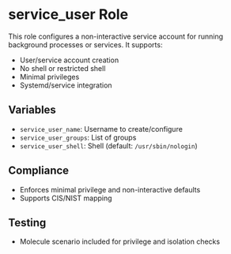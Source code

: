 # service_user Role

This role configures a non-interactive service account for running background processes or services. It supports:
- User/service account creation
- No shell or restricted shell
- Minimal privileges
- Systemd/service integration

## Variables
- `service_user_name`: Username to create/configure
- `service_user_groups`: List of groups
- `service_user_shell`: Shell (default: `/usr/sbin/nologin`)

## Compliance
- Enforces minimal privilege and non-interactive defaults
- Supports CIS/NIST mapping

## Testing
- Molecule scenario included for privilege and isolation checks
